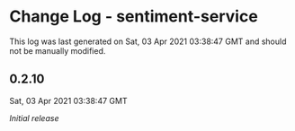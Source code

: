 # Change Log - sentiment-service

This log was last generated on Sat, 03 Apr 2021 03:38:47 GMT and should not be manually modified.

## 0.2.10
Sat, 03 Apr 2021 03:38:47 GMT

_Initial release_

